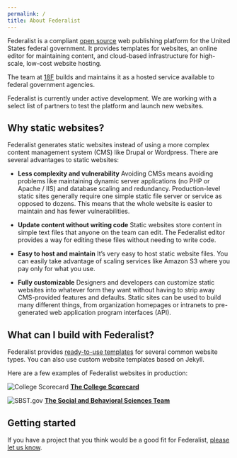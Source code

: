 ```yaml
---
permalink: /
title: About Federalist
---
```


Federalist is a compliant [open source](https://github.com/18F/federalist) web publishing platform for the United States federal government. It provides templates for websites, an online editor for maintaining content, and cloud-based infrastructure for high-scale, low-cost website hosting.

The team at [18F](https://18f.gsa.gov/) builds and maintains it as a hosted service available to federal government agencies.

Federalist is currently under active development. We are working with a select list of partners to test the platform and launch new websites.

## Why static websites?

Federalist generates static websites instead of using a more complex content management system (CMS) like Drupal or Wordpress. There are several advantages to static websites:

- **Less complexity and vulnerability** Avoiding CMSs means avoiding problems like maintaining dynamic server applications (no PHP or Apache / IIS) and database scaling and redundancy. Production-level static sites generally require one simple static file server or service as opposed to dozens. This means that the whole website is easier to maintain and has fewer vulnerabilities.

- **Update content without writing code** Static websites store content in simple text files that anyone on the team can edit. The Federalist editor provides a way for editing these files without needing to write code.

- **Easy to host and maintain** It’s very easy to host static website files. You can easily take advantage of scaling services like Amazon S3 where you pay only for what you use.

- **Fully customizable** Designers and developers can customize static websites into whatever form they want without having to strip away CMS-provided features and defaults. Static sites can be used to build many different things, from organization homepages or intranets to pre-generated web application program interfaces (API).

## What can I build with Federalist?

Federalist provides [ready-to-use templates]({{site.baseurl}}/pages/using-federalist/#federalist-templates) for several common website types. You can also use custom website templates based on Jekyll.

Here are a few examples of Federalist websites in production:

![College Scorecard]({{site.baseurl}}/uploads/college-scorecard.png)
**[The College Scorecard](https://collegescorecard.ed.gov/)**


![SBST.gov]({{site.baseurl}}/uploads/sbst.png)
**[The Social and Behavioral Sciences Team](https://sbst.gov/)**

## Getting started

If you have a project that you think would be a good fit for Federalist, [please let us know](https://docs.google.com/forms/d/1iB8aW7c9r1QH3s8XElQCrnXRGjAiPUYpWG1CMeEqGIo/viewform).
